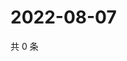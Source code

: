 # 2022-08-07

共 0 条

<!-- BEGIN WEIBO -->
<!-- 最后更新时间 Sun Aug 07 2022 02:19:17 GMT+0800 (China Standard Time) -->

<!-- END WEIBO -->
